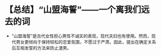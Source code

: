# 【总结】“山盟海誓”——一个离我们远去的词

-   “山盟海誓”是古代女性担心男性不诚实的表现，现代夫妇也有使用。然而，现代男女更倾向于保持轻松的恋爱氛围，不愿过于严肃。因此，提出在确定关系后互相发誓的方法来防止渣男。